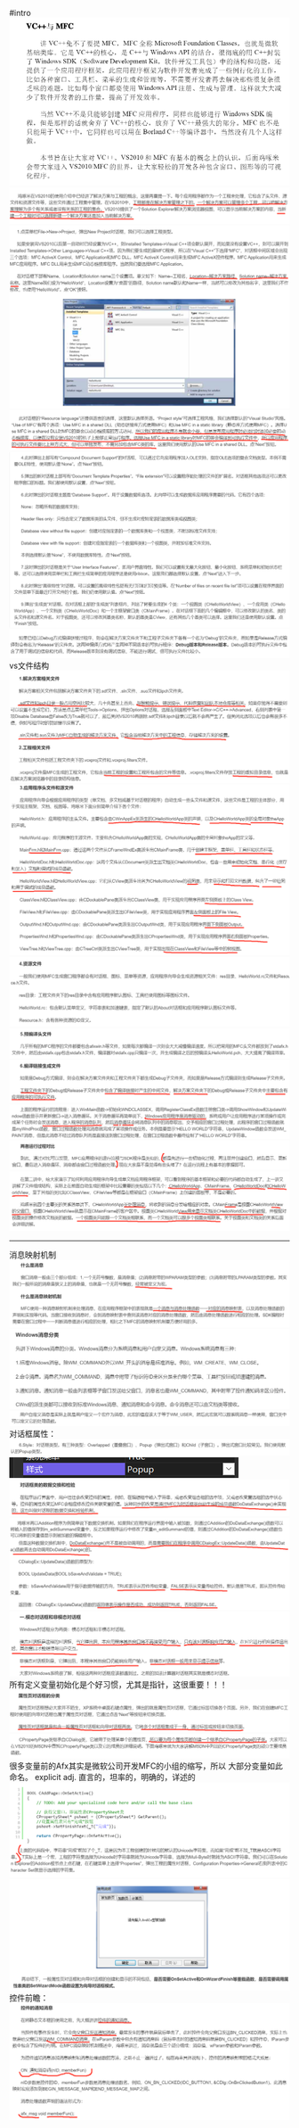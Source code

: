 #intro
![img.png](img.png)![img_2.png](img_2.png)
![img_1.png](img_1.png)![img_3.png](img_3.png)
![img_4.png](img_4.png)![img_5.png](img_5.png)
vs文件结构
![img_6.png](img_6.png)![img_7.png](img_7.png)
![img_8.png](img_8.png)![img_9.png](img_9.png)
![img_10.png](img_10.png)![img_11.png](img_11.png)
![img_12.png](img_12.png)
![img_13.png](img_13.png)
***
消息映射机制
![img_14.png](img_14.png)![img_15.png](img_15.png)
![img_16.png](img_16.png)
对话框属性：
![img_17.png](img_17.png)
![img_18.png](img_18.png)![img_19.png](img_19.png)
![img_20.png](img_20.png)![img_21.png](img_21.png)
所有定义变量初始化是个好习惯，尤其是指针，这很重要！！！
![img_22.png](img_22.png)![img_23.png](img_23.png)
很多变量前的Afx其实是微软公司开发MFC的小组的缩写，所以
大部分变量如此命名。
explicit adj. 直言的，坦率的，明确的，详述的
![img_24.png](img_24.png)
![img_25.png](img_25.png)
控件前瞻：
![img_26.png](img_26.png)